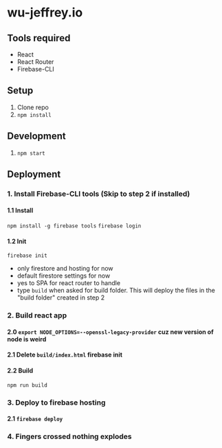 # wu-jeffrey.io

## Tools required
- React
- React Router
- Firebase-CLI

## Setup

1. Clone repo
2. `npm install`

## Development

1. `npm start`

## Deployment

### 1. Install Firebase-CLI tools (Skip to step 2 if installed)
  #### 1.1 Install
  `npm install -g firebase tools`
  `firebase login`
  #### 1.2 Init
  `firebase init`
  - only firestore and hosting for now
  - default firestore settings for now
  - yes to SPA for react router to handle
  - type `build` when asked for build folder. This will deploy the files in the "build folder" created in step 2


### 2. Build react app
  #### 2.0 `export NODE_OPTIONS=--openssl-legacy-provider` cuz new version of node is weird
  #### 2.1 Delete `build/index.html` firebase init
  #### 2.2 Build
  `npm run build`

### 3. Deploy to firebase hosting
  #### 2.1 `firebase deploy`

### 4. Fingers crossed nothing explodes
